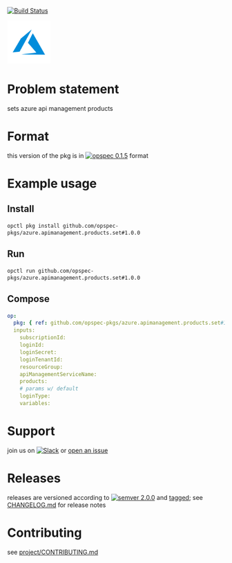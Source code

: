 [![Build Status](https://travis-ci.org/opspec-pkgs/azure.apimanagement.products.set.svg?branch=master)](https://travis-ci.org/opspec-pkgs/azure.apimanagement.products.set)

<img src="icon.svg" alt="icon" height="100px">

# Problem statement

sets azure api management products

# Format

this version of the pkg is in [![opspec 0.1.5](https://img.shields.io/badge/opspec-0.1.5-brightgreen.svg?colorA=6b6b6b&colorB=fc16be)](https://opspec.io/0.1.5/packages.html) format

# Example usage

## Install

```shell
opctl pkg install github.com/opspec-pkgs/azure.apimanagement.products.set#1.0.0
```

## Run

```
opctl run github.com/opspec-pkgs/azure.apimanagement.products.set#1.0.0
```

## Compose

```yaml
op:
  pkg: { ref: github.com/opspec-pkgs/azure.apimanagement.products.set#1.0.0 }
  inputs:
    subscriptionId:
    loginId:
    loginSecret:
    loginTenantId:
    resourceGroup:
    apiManagementServiceName:
    products:
    # params w/ default
    loginType:
    variables:
```

# Support

join us on
[![Slack](https://opspec-slackin.herokuapp.com/badge.svg)](https://opspec-slackin.herokuapp.com/)
or
[open an issue](https://github.com/opspec-pkgs/azure.apimanagement.products.set/issues)

# Releases

releases are versioned according to
[![semver 2.0.0](https://img.shields.io/badge/semver-2.0.0-brightgreen.svg)](http://semver.org/spec/v2.0.0.html)
and [tagged](https://git-scm.com/book/en/v2/Git-Basics-Tagging); see
[CHANGELOG.md](CHANGELOG.md) for release notes

# Contributing

see
[project/CONTRIBUTING.md](https://github.com/opspec-pkgs/project/blob/master/CONTRIBUTING.md)

